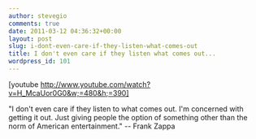 ```yaml
---
author: stevegio
comments: true
date: 2011-03-12 04:36:32+00:00
layout: post
slug: i-dont-even-care-if-they-listen-what-comes-out
title: I don't even care if they listen what comes out...
wordpress_id: 101
---
```


[youtube http://www.youtube.com/watch?v=H_McaUor0G0&w;=480&h;=390]

"I don't even care if they listen to what comes out. I'm concerned with getting it out. Just giving people the option of something other than the norm of American entertainment." -- Frank Zappa
